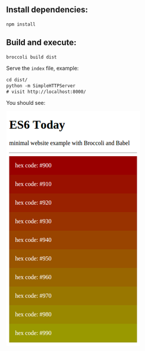 
## Install dependencies:

    npm install

## Build and execute:

    broccoli build dist

Serve the `index` file, example:

    cd dist/
    python -m SimpleHTTPServer
    # visit http://localhost:8000/

You should see:

![](screenshot.png)
